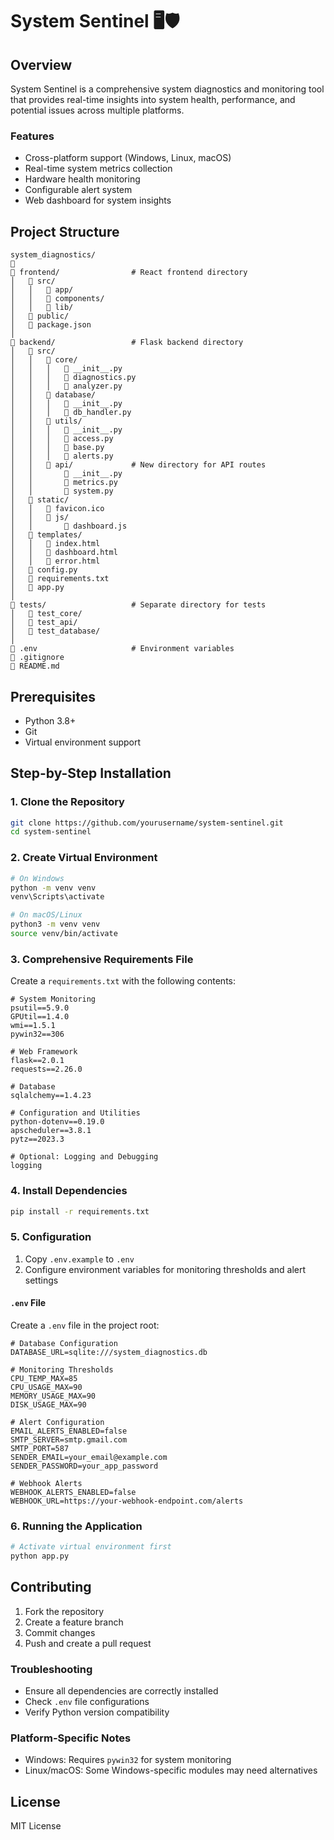 # System Sentinel 🖥️🛡️

## Overview
System Sentinel is a comprehensive system diagnostics and monitoring tool that provides real-time insights into system health, performance, and potential issues across multiple platforms.

### Features
* Cross-platform support (Windows, Linux, macOS)
* Real-time system metrics collection
* Hardware health monitoring
* Configurable alert system
* Web dashboard for system insights

## Project Structure
```
system_diagnostics/
🔼
🔽 frontend/                # React frontend directory
│   🔽 src/
│   │   🔽 app/
│   │   🔽 components/
│   │   🔽 lib/
│   🔽 public/
│   🔽 package.json
│
🔽 backend/                 # Flask backend directory
│   🔽 src/
│   │   🔽 core/
│   │   │   🔽 __init__.py
│   │   │   🔽 diagnostics.py
│   │   │   🔽 analyzer.py
│   │   🔽 database/
│   │   │   🔽 __init__.py
│   │   │   🔽 db_handler.py
│   │   🔽 utils/
│   │   │   🔽 __init__.py
│   │   │   🔽 access.py
│   │   │   🔽 base.py
│   │   │   🔽 alerts.py
│   │   🔽 api/             # New directory for API routes
│   │       🔽 __init__.py
│   │       🔽 metrics.py
│   │       🔽 system.py
│   🔽 static/
│   │   🔽 favicon.ico
│   │   🔽 js/
│   │       🔽 dashboard.js
│   🔽 templates/
│   │   🔽 index.html
│   │   🔽 dashboard.html
│   │   🔽 error.html
│   🔽 config.py
│   🔽 requirements.txt
│   🔽 app.py
│
🔽 tests/                   # Separate directory for tests
│   🔽 test_core/
│   🔽 test_api/
│   🔽 test_database/
│
🔽 .env                     # Environment variables
🔽 .gitignore
🔽 README.md
```

## Prerequisites
- Python 3.8+
- Git
- Virtual environment support

## Step-by-Step Installation

### 1. Clone the Repository
```bash
git clone https://github.com/yourusername/system-sentinel.git
cd system-sentinel
```

### 2. Create Virtual Environment
```bash
# On Windows
python -m venv venv
venv\Scripts\activate

# On macOS/Linux
python3 -m venv venv
source venv/bin/activate
```

### 3. Comprehensive Requirements File
Create a `requirements.txt` with the following contents:

```
# System Monitoring
psutil==5.9.0
GPUtil==1.4.0
wmi==1.5.1
pywin32==306

# Web Framework
flask==2.0.1
requests==2.26.0

# Database
sqlalchemy==1.4.23

# Configuration and Utilities
python-dotenv==0.19.0
apscheduler==3.8.1
pytz==2023.3

# Optional: Logging and Debugging
logging
```

### 4. Install Dependencies
```bash
pip install -r requirements.txt
```

### 5. Configuration
1. Copy `.env.example` to `.env`
2. Configure environment variables for monitoring thresholds and alert settings

#### `.env` File
Create a `.env` file in the project root:
```
# Database Configuration
DATABASE_URL=sqlite:///system_diagnostics.db

# Monitoring Thresholds
CPU_TEMP_MAX=85
CPU_USAGE_MAX=90
MEMORY_USAGE_MAX=90
DISK_USAGE_MAX=90

# Alert Configuration
EMAIL_ALERTS_ENABLED=false
SMTP_SERVER=smtp.gmail.com
SMTP_PORT=587
SENDER_EMAIL=your_email@example.com
SENDER_PASSWORD=your_app_password

# Webhook Alerts
WEBHOOK_ALERTS_ENABLED=false
WEBHOOK_URL=https://your-webhook-endpoint.com/alerts
```

### 6. Running the Application
```bash
# Activate virtual environment first
python app.py
```

## Contributing
1. Fork the repository
2. Create a feature branch
3. Commit changes
4. Push and create a pull request

### Troubleshooting
- Ensure all dependencies are correctly installed
- Check `.env` file configurations
- Verify Python version compatibility

### Platform-Specific Notes
- Windows: Requires `pywin32` for system monitoring
- Linux/macOS: Some Windows-specific modules may need alternatives

## License
MIT License

